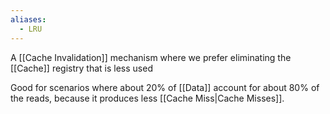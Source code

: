 ```yaml
---
aliases:
  - LRU
---
```

A [[Cache Invalidation]] mechanism where we prefer eliminating the [[Cache]] registry that is less used

Good for scenarios where about 20% of [[Data]] account for about 80% of the reads, because it produces less [[Cache Miss|Cache Misses]].